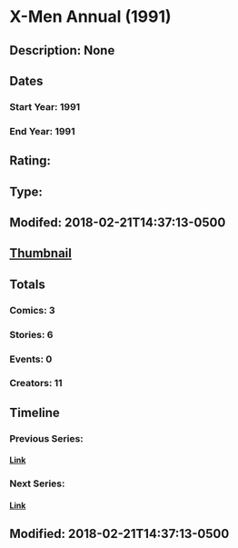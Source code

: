 # X-Men Annual (1991)
## Description: None
## Dates
### Start Year: 1991
### End Year: 1991
## Rating: 
## Type: 
## Modifed: 2018-02-21T14:37:13-0500
## [Thumbnail](http://i.annihil.us/u/prod/marvel/i/mg/7/20/58da874d468d2.jpg)
## Totals
### Comics: 3
### Stories: 6
### Events: 0
### Creators: 11
## Timeline
### Previous Series: 
#### [Link]()
### Next Series: 
#### [Link]()
## Modified: 2018-02-21T14:37:13-0500